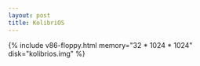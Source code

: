 ```yaml
---
layout: post
title: KolibriOS
---
```

{% include v86-floppy.html memory="32 * 1024 * 1024" disk="kolibrios.img" %}